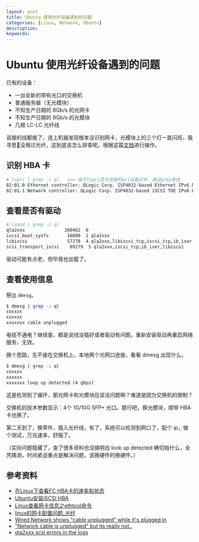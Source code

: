 ```yaml
---
layout: post
title: Ubuntu 使用光纤设备遇到的问题
categories: [Linux, Network, Ubuntu]
description:
keywords: 
---
```


# Ubuntu 使用光纤设备遇到的问题

已有的设备：

- 一台全新的带有光口的交换机
- 普通服务器（无光模块）
- 不知生产日期的 8Gb/s 的光网卡
- 不知生产日期的 8Gb/s 的光模块
- 几根 LC-LC 光纤线

该接的线都接了，连上机器发现根本没识别网卡，光模块上的三个灯一直闪烁，我寻思👴没用过光纤，这到底该怎么排查呢。根据这篇[文档](https://blog.csdn.net/u012336923/article/details/50607827)进行操作。

## 识别 HBA 卡

```sh
# lspci | grep -i ql   <== 由于lspci显示连接的pci设备过多，通过grep查找
82:01.0 Ethernet controller: QLogic Corp. ISP4032-based Ethernet IPv6 NIC
82:01.1 Network controller: QLogic Corp. ISP4032-based iSCSI TOE IPv6 HBA
```

## 查看是否有驱动

```sh
# lsmod | grep -i ql
qla2xxx               260462  0 
iscsi_boot_sysfs       16000  1 qla2xxx
libiscsi               57278  4 qla2xxx,libiscsi_tcp,iscsi_tcp,ib_iser
scsi_transport_iscsi    89279  5 qla2xxx,iscsi_tcp,ib_iser,libiscsi
```

驱动可能有点老，但毕竟也加载了。

## 查看使用信息

祭出 `dmesg`。

```sh
$ dmesg | grep -i ql
xxxxxx
xxxxxx
xxxxxxx cable unplugged
```

电缆不通电？继续查，都是说线没插好或者驱动有问题。重新安装驱动再重启网络服务，无效。

换个思路，先不接在交换机上，本地两个光网口连接，看看 dmesg 出现什么。

```sh
$ dmesg | grep -i ql
xxxxxx
xxxxxx
xxxxxxx loop up detected (4 gbps)
```

这是检测到了循环，那光网卡和光模块应该没问题啊？难道是因为交换机的限制？

交换机的技术参数显示：4个 1G/10G SFP+ 光口。那行吧，换光模块，顺带 HBA 卡也换了。

第二天到了，换零件，插入光纤线，有了，系统可以检测到网口了，配个 ip，做个测试，万兆速率，舒服了。

（实际问题隐藏了，查了很多资料也没搞明白 look up detected 确切指什么，全凭猜测，时间紧迫重点是解决问题，该换硬件的换硬件。）

## 参考资料

- [在Linux下查看FC HBA卡的速率和状态](http://way4ever.com/?p=326)
- [Ubuntu安装iSCSI HBA](https://blog.csdn.net/u012336923/article/details/50607827)
- [Linux查看网卡信息之ethtool命令](https://www.linuxrumen.com/cyml/446.html)
- [linux的网卡配置问题_光纤](http://www.itpub.net/forum.php?mod=viewthread&action=printable&tid=389283)
- [Wired Network shows "cable unplugged" while it's plugged in](https://answers.launchpad.net/ubuntu/+source/network-manager/+question/668585)
- ["Network cable is unplugged" but its really not..](https://www.techspot.com/community/topics/network-cable-is-unplugged-but-its-really-not.166539/)
- [qla2xxx scsi errors in the logs](https://access.redhat.com/solutions/45099)
